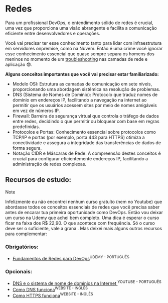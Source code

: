 # Redes 
Para um profissional DevOps, o entendimento sólido de redes é crucial, uma vez que proporciona uma visão abrangente e facilita a comunicação eficiente entre desenvolvedores e operações. 

Você vai precisar ter esse conhecimento tanto para lidar com infraestrutura em servidores onpremise, como na Nuvem. Então é uma crime você ignorar esse conhecimento essencial que quase sempre separa os homens dos meninos no momento de um [troubleshooting](https://pt.wikipedia.org/wiki/Troubleshooting) nas camadas de rede e aplicação 😎.


**Alguns conceitos importantes que você vai precisar estar familiarizado:**

- Modelo OSI: Estrutura as camadas de comunicação em sete níveis, proporcionando uma abordagem sistêmica na resolução de problemas.
- DNS (Sistema de Nomes de Domínio): Protocolo que traduz nomes de domínio em endereços IP, facilitando a navegação na internet ao permitir que os usuários acessem sites por meio de nomes amigáveis em vez de números IP.
- Firewall: Barreira de segurança virtual que controla o tráfego de dados entre redes, decidindo o que permitir ou bloquear com base em regras predefinidas.
- Protocolos e Portas: Conhecimento essencial sobre protocolos como TCP/IP e portas (por exemplo, porta 443 para HTTPS) otimiza a conectividade e assegura a integridade das transferências de dados de forma segura.
- Notação CIDR e Máscaras de Rede: A compreensão destes conceitos é crucial para configurar eficientemente endereços IP, facilitando a administração de redes complexas.


## Recursos de estudo:
> [!NOTE]
> Infelizmente eu não encontrei nenhum curso gratuíto (nem no Youtube) que abordasse todos os conceitos essenciais de redes que você precisa saber antes de encarar tua primeira oportunidade como DevOps. Então vou deixar um curso na Udemy que achei bem completo. Uma dica é esperar o curso ficar na faixa dos R$ 22,90. O que acontece com frequência. 
Só o curso deve ser o suficiente, vale a grana
. Mas deixei mais alguns outros recursos para complementar:

### Obrigatórios:
- [Fundamentos de Redes para DevOps](https://www.udemy.com/course/fundamentos-de-redes-para-devops/)<sup>UDEMY - PORTUGUÊS</sup>

### Opcionais:
- [DNS e o sistema de nome de domínios na Internet
](https://www.youtube.com/watch?v=cN4A-nL2Nss&ab_channel=Dicion%C3%A1riodeInform%C3%A1tica)<sup>YOUTUBE - PORTUGUÊS</sup>
- [Como DNS funciona](https://howdns.works/ep1/)<sup>WEBSITE - INGLÊS</sup>
- [Como HTTPS funciona](https://howhttps.works/episodes/)<sup>WEBSITE - INGLÊS</sup>